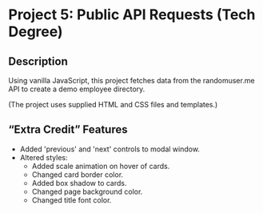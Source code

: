 # Project 5: Public API Requests (Tech Degree)

## Description

Using vanilla JavaScript, this project fetches data from the randomuser.me API to create a demo employee directory.

(The project uses supplied HTML and CSS files and templates.)

## “Extra Credit” Features

- Added 'previous' and 'next' controls to modal window.
- Altered styles:
  - Added scale animation on hover of cards.
  - Changed card border color.
  - Added box shadow to cards.
  - Changed page background color.
  - Changed title font color.
